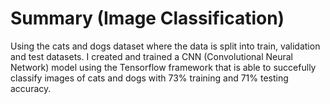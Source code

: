 # Summary (Image Classification)

Using the cats and dogs dataset where the data is split into train, validation and test datasets. I created and trained a CNN (Convolutional Neural Network) model using the Tensorflow framework that is able to succefully classify images of cats and dogs with 73% training and 71% testing accuracy. 
